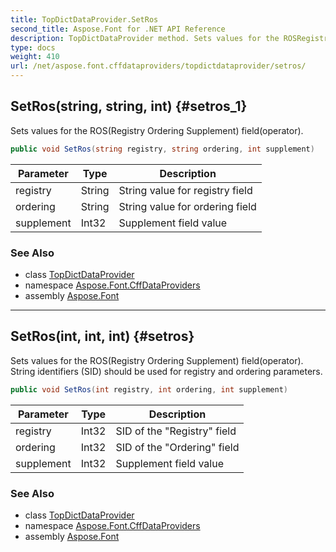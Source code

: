 ```yaml
---
title: TopDictDataProvider.SetRos
second_title: Aspose.Font for .NET API Reference
description: TopDictDataProvider method. Sets values for the ROSRegistry Ordering Supplement fieldoperator
type: docs
weight: 410
url: /net/aspose.font.cffdataproviders/topdictdataprovider/setros/
---
```

## SetRos(string, string, int) {#setros_1}

Sets values for the ROS(Registry Ordering Supplement) field(operator).

```csharp
public void SetRos(string registry, string ordering, int supplement)
```

| Parameter | Type | Description |
| --- | --- | --- |
| registry | String | String value for registry field |
| ordering | String | String value for ordering field |
| supplement | Int32 | Supplement field value |

### See Also

* class [TopDictDataProvider](../)
* namespace [Aspose.Font.CffDataProviders](../../../aspose.font.cffdataproviders/)
* assembly [Aspose.Font](../../../)

---

## SetRos(int, int, int) {#setros}

Sets values for the ROS(Registry Ordering Supplement) field(operator). String identifiers (SID) should be used for registry and ordering parameters.

```csharp
public void SetRos(int registry, int ordering, int supplement)
```

| Parameter | Type | Description |
| --- | --- | --- |
| registry | Int32 | SID of the "Registry" field |
| ordering | Int32 | SID of the "Ordering" field |
| supplement | Int32 | Supplement field value |

### See Also

* class [TopDictDataProvider](../)
* namespace [Aspose.Font.CffDataProviders](../../../aspose.font.cffdataproviders/)
* assembly [Aspose.Font](../../../)


